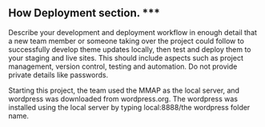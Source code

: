 ## How Deployment section. ***

Describe your development and deployment workflow in enough detail that a new team member or someone taking over the project could follow to successfully develop theme updates locally, then test and deploy them to your staging and live sites. This should include aspects such as project management, version control, testing and automation. Do not provide private details like passwords. 

Starting this project, the team used the MMAP as the local server, and wordpress was downloaded from wordpress.org. 
The wordpress was installed using the local server by typing local:8888/the wordpress folder name.

